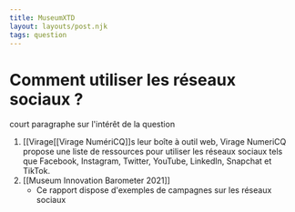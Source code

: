 ```yaml
---
title: MuseumXTD
layout: layouts/post.njk
tags: question
---
```

# Comment utiliser les réseaux sociaux ?

court paragraphe sur l'intérêt de la question


1. [[Virage[[Virage NumériCQ]]s leur boîte à outil web, Virage NumeriCQ propose une liste de ressources pour utiliser les réseaux sociaux tels que Facebook, Instagram, Twitter, YouTube, LinkedIn, Snapchat et TikTok.  
2. [[Museum Innovation Barometer 2021]]
	- Ce rapport dispose d'exemples de campagnes sur les réseaux sociaux 
